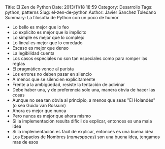 Title: El Zen de Python
Date: 2013/11/18 18:59
Category: Desarrollo 
Tags: python, patterns 
Slug: el-zen-de-python
Author: Javier Sanchez Toledano
Summary: La filosofía de Python con un poco de humor

* Lo bello es mejor que lo feo
* Lo explícito es mejor que lo implícito
* Lo simple es mejor que lo complejo
* Lo lineal es mejor que lo enredado
* Escaso es mejor que denso
* La legibilidad cuenta
* Los casos especiales no son tan especiales como para romper las reglas
* El pragmático vence al purista
* Los errores no deben pasar en silencio
* A menos que se silencien explícitamente
* Frente a la ambigüedad, resiste la tentación de adivinar
* Debe haber una, y de preferencia solo una, manera obvia de hacer las cosas
* Aunque no sea tan obvia al principio, a menos que seas "El Holandés" (o sea Guido van Rossum)
* Ahora es mejor que nunca
* Pero nunca es mejor que ahora mismo
* Si la implementación resulta difícil de explicar, entonces es una mala idea
* Si la implementación es fácil de explicar, entonces es una buena idea
* Los Espacios de Nombres (_namespaces_) son una buena idea, tengamos mas de esos


